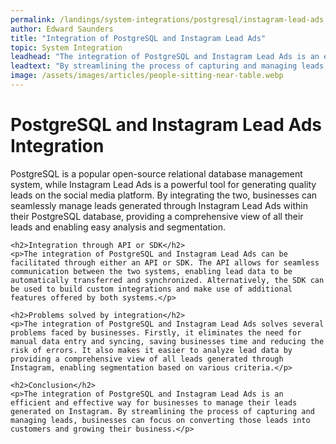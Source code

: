 ```yaml
---
permalink: /landings/system-integrations/postgresql/instagram-lead-ads
author: Edward Saunders
title: "Integration of PostgreSQL and Instagram Lead Ads"
topic: System Integration
leadhead: "The integration of PostgreSQL and Instagram Lead Ads is an efficient and effective way for businesses to manage their leads generated on Instagram"
leadtext: "By streamlining the process of capturing and managing leads, businesses can focus on converting those leads into customers and growing their business."
image: /assets/images/articles/people-sitting-near-table.webp
---
```

<div class="arttext">	<h1>PostgreSQL and Instagram Lead Ads Integration</h1>
	<p>PostgreSQL is a popular open-source relational database management system, while Instagram Lead Ads is a powerful tool for generating quality leads on the social media platform. By integrating the two, businesses can seamlessly manage leads generated through Instagram Lead Ads within their PostgreSQL database, providing a comprehensive view of all their leads and enabling easy analysis and segmentation.</p>

	<h2>Integration through API or SDK</h2>
	<p>The integration of PostgreSQL and Instagram Lead Ads can be facilitated through either an API or SDK. The API allows for seamless communication between the two systems, enabling lead data to be automatically transferred and synchronized. Alternatively, the SDK can be used to build custom integrations and make use of additional features offered by both systems.</p>

	<h2>Problems solved by integration</h2>
	<p>The integration of PostgreSQL and Instagram Lead Ads solves several problems faced by businesses. Firstly, it eliminates the need for manual data entry and syncing, saving businesses time and reducing the risk of errors. It also makes it easier to analyze lead data by providing a comprehensive view of all leads generated through Instagram, enabling segmentation based on various criteria.</p>

	<h2>Conclusion</h2>
	<p>The integration of PostgreSQL and Instagram Lead Ads is an efficient and effective way for businesses to manage their leads generated on Instagram. By streamlining the process of capturing and managing leads, businesses can focus on converting those leads into customers and growing their business.</p>
</div>